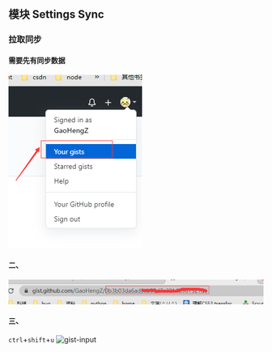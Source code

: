## 模块 Settings Sync

### 拉取同步

#### 需要先有同步数据
![gist](./images/gists.png)

#### 二、
![gist-value](./images/gists-value.png)

#### 三、

```ctrl```+```shift```+```u```
![gist-input](./images/gists-input.png)

